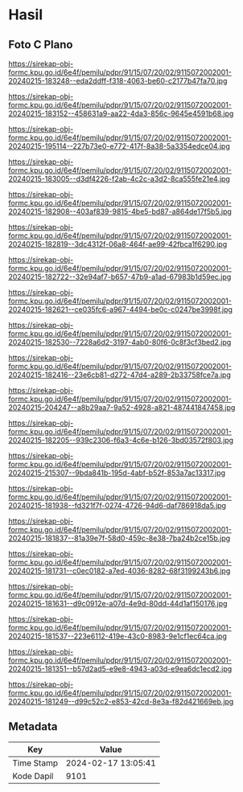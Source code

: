 # Hasil

## Foto C Plano

https://sirekap-obj-formc.kpu.go.id/6e4f/pemilu/pdpr/91/15/07/20/02/9115072002001-20240215-183248--eda2ddff-f318-4063-be60-c2177b47fa70.jpg

https://sirekap-obj-formc.kpu.go.id/6e4f/pemilu/pdpr/91/15/07/20/02/9115072002001-20240215-183152--458631a9-aa22-4da3-856c-9645e4591b68.jpg

https://sirekap-obj-formc.kpu.go.id/6e4f/pemilu/pdpr/91/15/07/20/02/9115072002001-20240215-195114--227b73e0-e772-417f-8a38-5a3354edce04.jpg

https://sirekap-obj-formc.kpu.go.id/6e4f/pemilu/pdpr/91/15/07/20/02/9115072002001-20240215-183005--d3df4226-f2ab-4c2c-a3d2-8ca555fe21e4.jpg

https://sirekap-obj-formc.kpu.go.id/6e4f/pemilu/pdpr/91/15/07/20/02/9115072002001-20240215-182908--403af839-9815-4be5-bd87-a864de17f5b5.jpg

https://sirekap-obj-formc.kpu.go.id/6e4f/pemilu/pdpr/91/15/07/20/02/9115072002001-20240215-182819--3dc4312f-06a8-464f-ae99-42fbca1f6290.jpg

https://sirekap-obj-formc.kpu.go.id/6e4f/pemilu/pdpr/91/15/07/20/02/9115072002001-20240215-182722--32e94af7-b657-47b9-a1ad-67983b1d59ec.jpg

https://sirekap-obj-formc.kpu.go.id/6e4f/pemilu/pdpr/91/15/07/20/02/9115072002001-20240215-182621--ce035fc6-a967-4494-be0c-c0247be3998f.jpg

https://sirekap-obj-formc.kpu.go.id/6e4f/pemilu/pdpr/91/15/07/20/02/9115072002001-20240215-182530--7228a6d2-3197-4ab0-80f6-0c8f3cf3bed2.jpg

https://sirekap-obj-formc.kpu.go.id/6e4f/pemilu/pdpr/91/15/07/20/02/9115072002001-20240215-182416--23e6cb81-d272-47d4-a289-2b33758fce7a.jpg

https://sirekap-obj-formc.kpu.go.id/6e4f/pemilu/pdpr/91/15/07/20/02/9115072002001-20240215-204247--a8b29aa7-9a52-4928-a821-487441847458.jpg

https://sirekap-obj-formc.kpu.go.id/6e4f/pemilu/pdpr/91/15/07/20/02/9115072002001-20240215-182205--939c2306-f6a3-4c6e-b126-3bd03572f803.jpg

https://sirekap-obj-formc.kpu.go.id/6e4f/pemilu/pdpr/91/15/07/20/02/9115072002001-20240215-215307--9bda841b-195d-4abf-b52f-853a7ac13317.jpg

https://sirekap-obj-formc.kpu.go.id/6e4f/pemilu/pdpr/91/15/07/20/02/9115072002001-20240215-181938--fd321f7f-0274-4726-94d6-daf786918da5.jpg

https://sirekap-obj-formc.kpu.go.id/6e4f/pemilu/pdpr/91/15/07/20/02/9115072002001-20240215-181837--81a39e7f-58d0-459c-8e38-7ba24b2ce15b.jpg

https://sirekap-obj-formc.kpu.go.id/6e4f/pemilu/pdpr/91/15/07/20/02/9115072002001-20240215-181731--c0ec0182-a7ed-4036-8282-68f3199243b6.jpg

https://sirekap-obj-formc.kpu.go.id/6e4f/pemilu/pdpr/91/15/07/20/02/9115072002001-20240215-181631--d9c0912e-a07d-4e9d-80dd-44d1af150176.jpg

https://sirekap-obj-formc.kpu.go.id/6e4f/pemilu/pdpr/91/15/07/20/02/9115072002001-20240215-181537--223e6112-419e-43c0-8983-9e1cf1ec64ca.jpg

https://sirekap-obj-formc.kpu.go.id/6e4f/pemilu/pdpr/91/15/07/20/02/9115072002001-20240215-181351--b57d2ad5-e9e8-4943-a03d-e9ea6dc1ecd2.jpg

https://sirekap-obj-formc.kpu.go.id/6e4f/pemilu/pdpr/91/15/07/20/02/9115072002001-20240215-181249--d99c52c2-e853-42cd-8e3a-f82d421669eb.jpg


## Metadata

| Key        | Value               |
| ---------- | ------------------- |
| Time Stamp | 2024-02-17 13:05:41 |
| Kode Dapil | 9101                |



